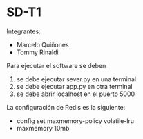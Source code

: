 # SD-T1

Integrantes:
 - Marcelo Quiñones 
 - Tommy Rinaldi

Para ejecutar el software se deben 
1. se debe ejecutar sever.py en una terminal 
2. se debe ejecutar app.py en otra terminal
3. se debe abrir localhost en el puerto 5000

La configuración de Redis es la siguiente:
- config set maxmemory-policy volatile-lru
- maxmemory 10mb
